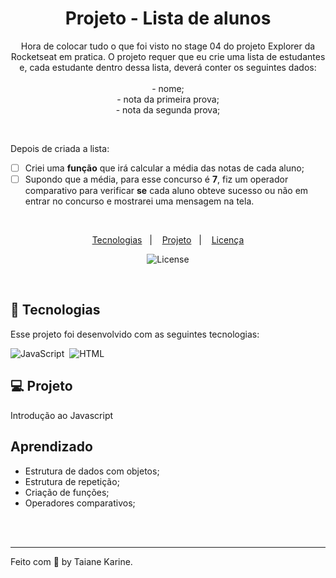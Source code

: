 
<h1 align="center"> Projeto - Lista de alunos</h1>

<p align="center">
Hora de colocar tudo o que foi visto no stage 04 do projeto Explorer da Rocketseat em pratica. O projeto requer que eu crie uma lista de estudantes e, cada estudante dentro dessa lista, deverá conter os seguintes dados:
<br>
<br>
- nome;
<br>
- nota da primeira prova;
<br>
- nota da segunda prova;
<br>
</p>
<br>

Depois de criada a lista:
<br>
- [ ]  Criei uma **função** que irá calcular a média das notas de cada aluno;
- [ ]  Supondo que a média, para esse concurso é **7**, fiz um operador comparativo para verificar **se** cada aluno obteve sucesso ou não em entrar no concurso e mostrarei uma mensagem na tela.
<br>

<p align="center">
  <a href="#-tecnologias">Tecnologias</a>&nbsp;&nbsp;&nbsp;|&nbsp;&nbsp;&nbsp;
  <a href="#-projeto">Projeto</a>&nbsp;&nbsp;&nbsp;|&nbsp;&nbsp;&nbsp;
  <a href="#memo-licença">Licença</a>
</p>

<p align="center">
  <img alt="License" src="https://img.shields.io/static/v1?label=license&message=MIT&color=49AA26&labelColor=000000">
</p>

<br>

## 🚀 Tecnologias

Esse projeto foi desenvolvido com as seguintes tecnologias:

![JavaScript](https://img.shields.io/badge/-JavaScript-05122A?style=flat&logo=javascript)&nbsp;
![HTML](https://img.shields.io/badge/-HTML-05122A?style=flat&logo=HTML5)&nbsp;

## 💻 Projeto

Introdução ao Javascript

## Aprendizado

- Estrutura de dados com objetos;
- Estrutura de repetição;
- Criação de funções;
- Operadores comparativos;

<br>
<br>

---

Feito com 🧡 by Taiane Karine.
